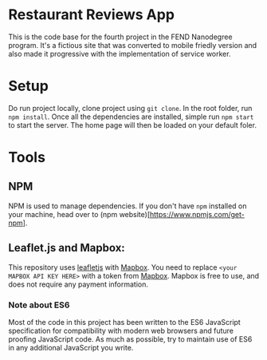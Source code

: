# Restaurant Reviews App

This is the code base for the fourth project in the FEND Nanodegree program. It's a fictious site that was converted to mobile friedly version and also made it progressive with the implementation of service worker.

# Setup

Do run project locally, clone project using `git clone`. In the root folder, run `npm install`. Once all the dependencies are installed, simple run `npm start` to start the server. The home page will then be loaded on your default foler.

# Tools

## NPM

NPM is used to manage dependencies. If you don't have `npm` installed on your machine, head over to (npm website)[https://www.npmjs.com/get-npm].

## Leaflet.js and Mapbox:

This repository uses [leafletjs](https://leafletjs.com/) with [Mapbox](https://www.mapbox.com/). You need to replace `<your MAPBOX API KEY HERE>` with a token from [Mapbox](https://www.mapbox.com/). Mapbox is free to use, and does not require any payment information.

### Note about ES6

Most of the code in this project has been written to the ES6 JavaScript specification for compatibility with modern web browsers and future proofing JavaScript code. As much as possible, try to maintain use of ES6 in any additional JavaScript you write.
